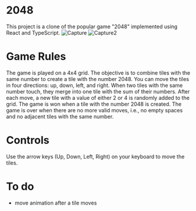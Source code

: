 # 2048
This project is a clone of the popular game "2048" implemented using React and TypeScript.
![Capture](https://github.com/Alzamer/2048/assets/91850532/083388b8-241c-4919-a78e-17b1daab9038)
![Capture2](https://github.com/Alzamer/2048/assets/91850532/3782bc39-e3c0-4be6-9a55-2803a4ac614f)
# Game Rules
The game is played on a 4x4 grid.
The objective is to combine tiles with the same number to create a tile with the number 2048.
You can move the tiles in four directions: up, down, left, and right.
When two tiles with the same number touch, they merge into one tile with the sum of their numbers.
After each move, a new tile with a value of either 2 or 4 is randomly added to the grid.
The game is won when a tile with the number 2048 is created.
The game is over when there are no more valid moves, i.e., no empty spaces and no adjacent tiles with the same number.
# Controls
Use the arrow keys (Up, Down, Left, Right) on your keyboard to move the tiles.
# To do
- move animation after a tile moves
